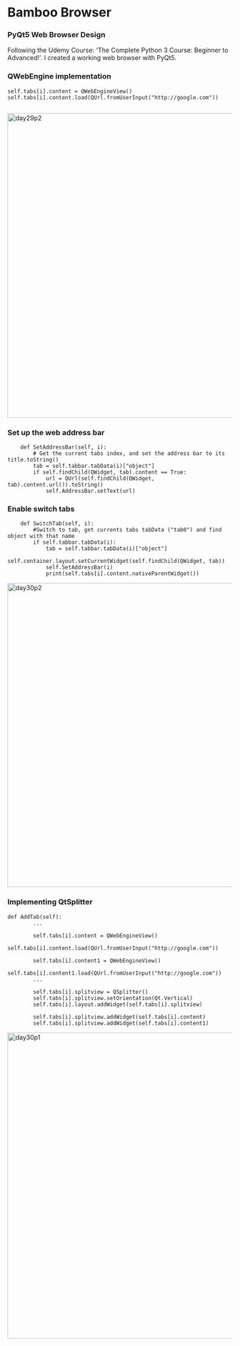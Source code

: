 # Bamboo Browser

### PyQt5 Web Browser Design

Following the Udemy Course: 'The Complete Python 3 Course: Beginner to Advanced!'. I created a working web browser with PyQt5.


### QWebEngine implementation

```
self.tabs[i].content = QWebEngineView()
self.tabs[i].content.load(QUrl.fromUserInput("http://google.com"))
        
```
<img width="682" alt="day29p2" src="https://user-images.githubusercontent.com/69995236/108559606-60df7580-72b0-11eb-934b-a47c42146692.PNG">

### Set up the web address bar

```
    def SetAddressBar(self, i):
        # Get the current tabs index, and set the address bar to its title.toString()
        tab = self.tabbar.tabData(i)["object"]
        if self.findChild(QWidget, tab).content == True:
            url = QUrl(self.findChild(QWidget, tab).content.url()).toString()
            self.AddressBar.setText(url)
```
### Enable switch tabs

```
    def SwitchTab(self, i):
        #Switch to tab, get currents tabs tabData ("tab0") and find object with that name
        if self.tabbar.tabData(i):
            tab = self.tabbar.tabData(i)["object"]
            self.container.layout.setCurrentWidget(self.findChild(QWidget, tab))
            self.SetAddressBar(i)
            print(self.tabs[i].content.nativeParentWidget())
```

<img width="681" alt="day30p2" src="https://user-images.githubusercontent.com/69995236/108560199-3cd06400-72b1-11eb-8e59-4a006bbc80fb.PNG">

### Implementing QtSplitter

```
def AddTab(self):
        ...
        
        self.tabs[i].content = QWebEngineView()
        self.tabs[i].content.load(QUrl.fromUserInput("http://google.com"))

        self.tabs[i].content1 = QWebEngineView()
        self.tabs[i].content1.load(QUrl.fromUserInput("http://google.com"))
        ...
        
        self.tabs[i].splitview = QSplitter()
        self.tabs[i].splitview.setOrientation(Qt.Vertical)
        self.tabs[i].layout.addWidget(self.tabs[i].splitview)

        self.tabs[i].splitview.addWidget(self.tabs[i].content)
        self.tabs[i].splitview.addWidget(self.tabs[i].content1)
```


<img width="685" alt="day30p1" src="https://user-images.githubusercontent.com/69995236/108560617-e0217900-72b1-11eb-92ca-721abbdfb44c.PNG">



